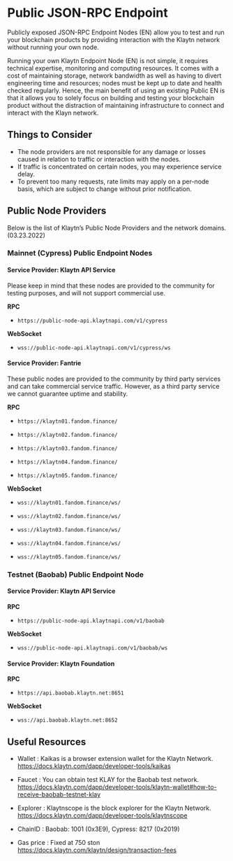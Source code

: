 # Public JSON-RPC Endpoint

Publicly exposed JSON-RPC Endpoint Nodes (EN) allow you to test and run your blockchain products by providing interaction with the Klaytn network without running your own node.

Running your own Klaytn Endpoint Node (EN) is not simple, it requires technical expertise, monitoring and computing resources. It comes with a cost of maintaining storage, network bandwidth as well as having to divert engineering time and resources; nodes must be kept up to date and health checked regularly. Hence, the main benefit of using an existing Public EN is that it allows you to solely focus on building and testing your blockchain product without the distraction of maintaining infrastructure to connect and interact with the Klayn network.
 
## Things to Consider

- The node providers are not responsible for any damage or losses caused in relation to traffic or interaction with the nodes. <br/>
- If traffic is concentrated on certain nodes, you may experience service delay. <br/>
- To prevent too many requests, rate limits may apply on a per-node basis, which are subject to change without prior notification. <br/>

## Public Node Providers

Below is the list of Klaytn’s Public Node Providers and the network domains. (03.23.2022)

### Mainnet (Cypress) Public Endpoint Nodes

#### Service Provider: Klaytn API Service

Please keep in mind that these nodes are provided to the community for testing purposes, and will not support commercial use.

**RPC**

- `https://public-node-api.klaytnapi.com/v1/cypress`

**WebSocket** 

- `wss://public-node-api.klaytnapi.com/v1/cypress/ws`

#### Service Provider: Fantrie

These public nodes are provided to the community by third party services and can take commercial service traffic. However, as a third party service we cannot guarantee uptime and stability.

**RPC**

- `https://klaytn01.fandom.finance/`

- `https://klaytn02.fandom.finance/`

- `https://klaytn03.fandom.finance/`

- `https://klaytn04.fandom.finance/`

- `https://klaytn05.fandom.finance/`

**WebSocket**

- `wss://klaytn01.fandom.finance/ws/`

- `wss://klaytn02.fandom.finance/ws/`

- `wss://klaytn03.fandom.finance/ws/`

- `wss://klaytn04.fandom.finance/ws/`

- `wss://klaytn05.fandom.finance/ws/`


### Testnet (Baobab) Public Endpoint Node

#### Service Provider: Klaytn API Service

**RPC** 

- `https://public-node-api.klaytnapi.com/v1/baobab`

**WebSocket**

- `wss://public-node-api.klaytnapi.com/v1/baobab/ws`

#### Service Provider: Klaytn Foundation

**RPC**

- `https://api.baobab.klaytn.net:8651`

**WebSocket**

- `wss://api.baobab.klaytn.net:8652`


## Useful Resources 

- Wallet : Kaikas is a browser extension wallet for the Klaytn Network.
https://docs.klaytn.com/dapp/developer-tools/kaikas

- Faucet : You can obtain test KLAY for the Baobab test network. 
https://docs.klaytn.com/dapp/developer-tools/klaytn-wallet#how-to-receive-baobab-testnet-klay

- Explorer : Klaytnscope is the block explorer for the Klaytn Network.
https://docs.klaytn.com/dapp/developer-tools/klaytnscope
- ChainID : Baobab: 1001 (0x3E9), Cypress: 8217 (0x2019)

- Gas price : Fixed at 750 ston
https://docs.klaytn.com/klaytn/design/transaction-fees

